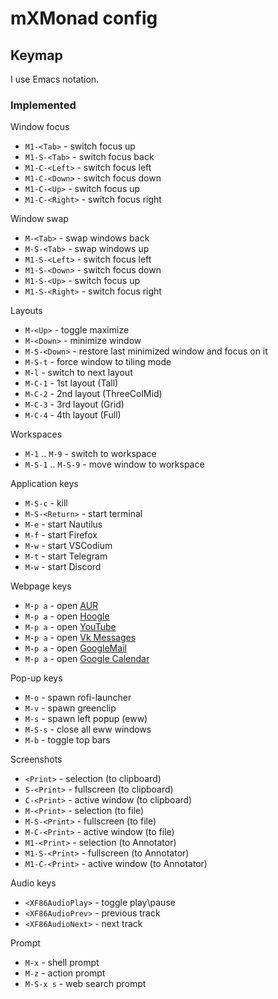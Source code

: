 # mXMonad config

## Keymap

I use Emacs notation. 

### Implemented

Window focus

* `M1-<Tab>` - switch focus up
* `M1-S-<Tab>` - switch focus back
* `M1-C-<Left>` - switch focus left
* `M1-C-<Down>` - switch focus down
* `M1-C-<Up>` - switch focus up
* `M1-C-<Right>` - switch focus right

Window swap

* `M-<Tab>`  - swap windows back
* `M-S-<Tab>`  - swap windows up
* `M1-S-<Left>` - switch focus left
* `M1-S-<Down>` - switch focus down
* `M1-S-<Up>` - switch focus up
* `M1-S-<Right>` - switch focus right

Layouts 

* `M-<Up>` - toggle maximize
* `M-<Down>` - minimize window
* `M-S-<Down>` - restore last minimized window and focus on it
* `M-S-t` - force window to tiling mode
* `M-l` - switch to next layout
* `M-C-1` - 1st layout (Tall)
* `M-C-2` - 2nd layout (ThreeColMid)
* `M-C-3` - 3rd layout (Grid)
* `M-C-4` - 4th layout (Full)

Workspaces

* `M-1` .. `M-9` - switch to workspace
* `M-S-1` .. `M-S-9` - move window to workspace

Application keys

* `M-S-c` - kill
* `M-S-<Return>` - start terminal
* `M-e` - start Nautilus
* `M-f` - start Firefox
* `M-w` - start VSCodium
* `M-t` - start Telegram
* `M-w` - start Discord

Webpage keys

* `M-p a` - open [AUR](https://aur.archlinux.org/)
* `M-p a` - open [Hoogle](https://hoogle.haskell.org/)
* `M-p a` - open [YouTube](https://www.youtube.com/)
* `M-p a` - open [Vk Messages](https://vk.com/im)
* `M-p a` - open [GoogleMail](https://mail.google.com/)
* `M-p a` - open [Google Calendar](https://calendar.google.com)

Pop-up keys

* `M-o` - spawn rofi-launcher
* `M-v` - spawn greenclip
* `M-s` - spawn left popup (eww)
* `M-S-s` - close all eww windows
* `M-b` - toggle top bars

Screenshots

* `<Print>` - selection (to clipboard)
* `S-<Print>` - fullscreen (to clipboard)
* `C-<Print>` - active window (to clipboard)
* `M-<Print>` - selection (to file)
* `M-S-<Print>` - fullscreen (to file)
* `M-C-<Print>` - active window (to file)
* `M1-<Print>` - selection (to Annotator)
* `M1-S-<Print>` - fullscreen (to Annotator)
* `M1-C-<Print>` - active window (to Annotator)

Audio keys

* `<XF86AudioPlay>` - toggle play\pause
* `<XF86AudioPrev>` - previous track
* `<XF86AudioNext>` - next track

Prompt

* `M-x` - shell prompt
* `M-z` - action prompt
* `M-S-x s` - web search prompt